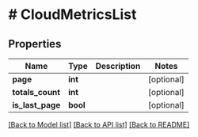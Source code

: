 # # CloudMetricsList

## Properties

Name | Type | Description | Notes
------------ | ------------- | ------------- | -------------
**page** | **int** |  | [optional] 
**totals_count** | **int** |  | [optional] 
**is_last_page** | **bool** |  | [optional] 

[[Back to Model list]](../../README.md#documentation-for-models) [[Back to API list]](../../README.md#documentation-for-api-endpoints) [[Back to README]](../../README.md)


